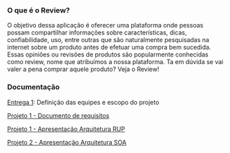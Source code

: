 ### O que é o Review?
O objetivo dessa aplicação é oferecer uma plataforma onde pessoas possam compartilhar informações sobre características, dicas, confiabilidade, uso, entre outras que são naturalmente pesquisadas na internet sobre um produto antes de efetuar uma compra bem sucedida. Essas opiniões ou revisões de produtos são popularmente conhecidas como review, nome que atribuímos a nossa plataforma. Ta em dúvida se vai valer a pena comprar aquele produto? Veja o Review!

### Documentação
[Entrega 1](https://github.com/jonaslins/review/blob/master/docs/Entrega1.pdf): Definição das equipes e escopo do projeto

[Projeto 1 - Documento de requisitos](https://github.com/jonaslins/review/blob/master/docs/Projeto1Documento.pdf)

[Projeto 1 - Apresentação Arquitetura RUP ](https://github.com/jonaslins/review/blob/master/docs/Projeto%20I%20%E2%80%93%20Arquitetura%20RUP.pdf)

[Projeto 2 - Apresentação Arquitetura SOA ](https://github.com/jonaslins/review/blob/master/docs/Projeto%202%20%E2%80%93%20Arquitetura%20SOA.pdf)
